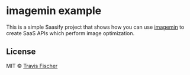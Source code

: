 # imagemin example

This is a simple Saasify project that shows how you can use [imagemin](https://github.com/imagemin/imagemin) to create SaaS APIs which perform image optimization.

## License

MIT © [Travis Fischer](https://transitivebullsh.it)
